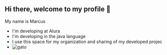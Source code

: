 ## Hi there, welcome to my profile 💙  

My name is Marcus

-  I'm developing at Alura
-  I'm developing in the java language
-  I use this space for my organization and sharing of my developed projec
-   
  ![gato](https://media1.tenor.com/m/2WwYaoLy3D8AAAAC/cat-sad-cat.gif) 
